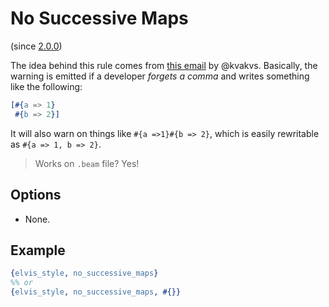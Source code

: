 # No Successive Maps

(since [2.0.0](https://github.com/inaka/elvis_core/releases/tag/2.0.0))

The idea behind this rule comes from [this email](http://erlang.org/pipermail/erlang-questions/2017-April/092112.html) by @kvakvs.
Basically, the warning is emitted if a developer _forgets a comma_ and writes something like the following:

```erlang
[#{a => 1}
 #{b => 2}]
```

It will also warn on things like ``#{a =>1}#{b => 2}``, which is easily rewritable as ``#{a => 1, b => 2}``.

> Works on `.beam` file? Yes!

## Options

- None.

## Example

```erlang
{elvis_style, no_successive_maps}
%% or
{elvis_style, no_successive_maps, #{}}
```
